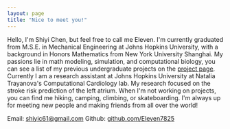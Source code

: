 ```yaml
---
layout: page
title: "Nice to meet you!"
---
```


Hello, I'm Shiyi Chen, but feel free to call me Eleven. I'm currently graduated from M.S.E. in Mechanical Engineering at Johns Hopkins University, with a background in Honors Mathematics from New York University Shanghai.
My passions lie in math modeling, simulation, and computational biology, you can see a list of my previous undergraduate projects on the [project page](https://eleven7825.github.io/projectpage/). Currently I am a research assistant at Johns Hopkins University at Natalia Trayanova's Computational Cardiology lab. My research focused on the stroke risk prediction of the left atrium.
When I'm not working on projects, you can find me hiking, camping, climbing, or skateboarding. I'm always up for meeting new people and making friends from all over the world!

Email: [shiyic61@gmail.com](shiyic61@gmail.com)
Github: [github.com/Eleven7825](https://github.com/Eleven7825)
